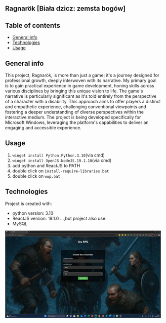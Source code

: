 ## Ragnarök [Biała dzicz: zemsta bogów]

## Table of contents
* [General info](#general-info)
* [Technologies](#technologies)
* [Usage](#usage)

## General info
This project, Ragnarök, is more than just a game; it's a journey designed for professional growth, 
deeply interwoven with its narrative. My primary goal is to gain practical experience in game development, honing skills across various 
disciplines by bringing this unique vision to life.
The game's narrative is particularly significant as it's told entirely from the perspective of a character with a disability. 
This approach aims to offer players a distinct and empathetic experience, challenging conventional viewpoints and fostering a deeper 
understanding of diverse perspectives within the interactive medium.
The project is being developed specifically for Microsoft Windows, leveraging the platform's capabilities to deliver an engaging and 
accessible experience.

## Usage

1. `winget install Python.Python.3.10`(via cmd)
2. `winget install OpenJS.NodeJS.19.1.10`(via cmd)
3. add python and ReactJS to PATH
4. double click on `install-require-libraries.bat`
5. double click on `wwp.bat`
	
## Technologies
Project is created with:
* python version: 3.10
* ReactJS version: 19.1.0
...,but project also use:
* MySQL

![image alt](https://github.com/PiotrIT2015/white-weed-playcraft/blob/master/screenshot.jpg?raw=true)
